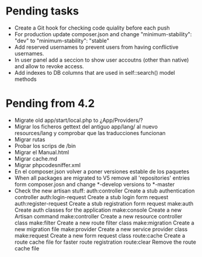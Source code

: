# Pending tasks

- Create a Git hook for checking code quiality before each push
- For production update composer.json and change "minimum-stability": "dev" to "minimum-stability": "stable"
- Add reserved usernames to prevent users from having conflictive usernames.
- In user panel add a seccion to show user accoutns (other than native) and allow to revoke access.
- Add indexes to DB columns that are used in self::search() model methods

# Pending from 4.2

- Migrate old app/start/local.php to ¿App/Providers/?
- Migrar los ficheros gettext del antiguo app/lang/ al nuevo resources/lang y comprobar que las traducciones funcionan
- Migrar rutas
- Probar los scrips de /bin
- Migrar el Manual.html
- Migrar cache.md
- Migrar phpcodesniffer.xml
- En el composer.json volver a poner versiones estable de los paquetes
- When all packages are migrated to V5 remove all 'repositories' entries form composer.josn and change *-develop versions to *-master
- Check the new artisan stuff:
  auth:controller              Create a stub authentication controller
  auth:login-request           Create a stub login form request
  auth:register-request        Create a stub registration form request
  make:auth                    Create auth classes for the application
  make:console                 Create a new Artisan command
  make:controller              Create a new resource controller class
  make:filter                  Create a new route filter class
  make:migration               Create a new migration file
  make:provider                Create a new service provider class
  make:request                 Create a new form request class
  route:cache                  Create a route cache file for faster route registration
  route:clear                  Remove the route cache file
